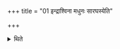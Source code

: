 +++
title = "01 इन्द्राश्विना मधुनः सारघस्येति"

+++

<details><summary>थिते</summary>

इन्द्राश्विना मधुनः सारघस्येति महाबीरे गोपय आनयति १
</details>
